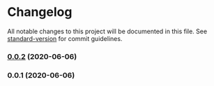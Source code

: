 # Changelog

All notable changes to this project will be documented in this file. See [standard-version](https://github.com/conventional-changelog/standard-version) for commit guidelines.

### [0.0.2](https://github.com/sajan45/izi-toaster/compare/v0.0.1...v0.0.2) (2020-06-06)

### 0.0.1 (2020-06-06)
